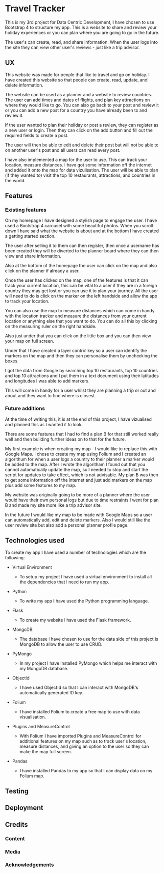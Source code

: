 # Travel Tracker

This is my 3rd project for Data Centric Development, I have chosen to use Bootstrap 4 to structure my app.
This is a website to share and review your holiday experiences or you can plan where you are going to go in the future.

The user's can create, read, and share information. When the user logs into the site they can view other user's reviews - just like a trip advisor.

## **UX**

This website was made for people that like to travel and go on holiday. I have created this website so that people can create, read, update, and delete information.

The website can be used as a planner and a website to review countries. The user can add times and dates of flights, and plan key attractions on where they would like to go. You can also go back to your post and review it or you can add a new post for a country you have already been to and review it.

If the user wanted to plan their holiday or post a review, they can register as a new user or login. Then they can click on the add button and fill out the required fields to create a post.

The user will then be able to edit and delete their post but will not be able to on another user's post and all users can read every post.

I have also implemented a map for the user to use. This can track your location, measure distances. I have got some information off the internet and added it onto the map for data vizulisation. The user will be able to plan (if they wanted to) visit the top 10 restaurants, attractions, and countries in the world.

## **Features**

### Existing features

On my homepage I have designed a stylish page to engage the user. I have used a Bootstrap 4 carousel with some beautiful photos.
When you scroll down I have said what the website is about and at the bottom I have created a getting started section.

The user after selling it to them can then register, then once a username has been created they will be diverted to the planner board where they can then view and share information.

Also at the bottom of the homepage the user can click on the map and also click on the planner if already a user.

Once the user has clicked on the map, one of the features is that it can track your current location, this can be vital to a user if they are in a foreign country they may get lost or you can use it to plan your journey. All the user will need to do is click on the marker on the left handside and allow the app to track your location.

You can also use the map to measure distances which can come in handy with the location tracker and measure the distances from your current location or anything else that you want to do. You can do all this by clicking on the measuring ruler on the right handside.

Also just under that you can click on the little box and you can then view your map on full screen.

Under that I have created a layer control key so a user can identify the markers on the map and then they can personalise them by unchecking the boxes.

I got the data from Google by searching top 10 restaurants, top 10 countries and top 10 attractions and I put them in a text document using their latitudes and longitudes I was able to add markers.

This will come in handy for a user whilst they are planning a trip or out and about and they want to find where is closest.

### Future additions

At the time of writing this, it is at the end of this project, I have vizualised and planned this as I wanted it to look.

There are some features that I had to find a plan B for that still worked really well and then building further ideas on to that for the future.

My first example is when creating my map - I would like to replace this with Google Maps. I chose to create my map using Folium and I created an algorithum for when a user logs a country to their planner a marker would be added to the map. After I wrote the algoritham I found out that you cannot automatically update the map, so I needed to stop and start the script for updates to take effect, which is not advisable.
My plan B was then to get some information off the internet and just add markers on the map plus add some features to my map.

My website was originally going to be more of a planner where the user would have their own personal logs but due to time restraints I went for plan B and made my site more like a trip advisor site.

In the future I would like my map to be made with Google Maps so a user can automatically add, edit and delete markers. Also I would still like the user review site but also add a personal planner profile page.

## **Technologies used**

To create my app I have used a number of technologies which are the following:

* Virtual Environment
  * To setup my project I have used a virtual environment to install all the dependencies that I need to run my app.

* Python
  * To write my app I have used the Python programming language.

* Flask
  * To create my website I have used the Flask framework.

* MongoDB
  * The database I have chosen to use for the data side of this project is MongoDB to allow the user to use CRUD.

* PyMongo
  * In my project I have installed PyMongo which helps me interact with my MongoDB database.

* ObjectId
  * I have used ObjectId so that I can interact with MongoDB's automatically generated ID key.

* Folium
  * I have installed Folium to create a free map to use with data visualisation.

* Plugins and MeasureControl
  * With Folium I have imported Plugins and MeasureControl for additional features on my map such as to track user's location, measure distances, and giving an option to the user so they can make the map full screen.

* Pandas
  * I have installed Pandas to my app so that I can display data on my Folium map.

## **Testing**

## **Deployment**

## **Credits**

### Content

### Media

### Acknowledgements
